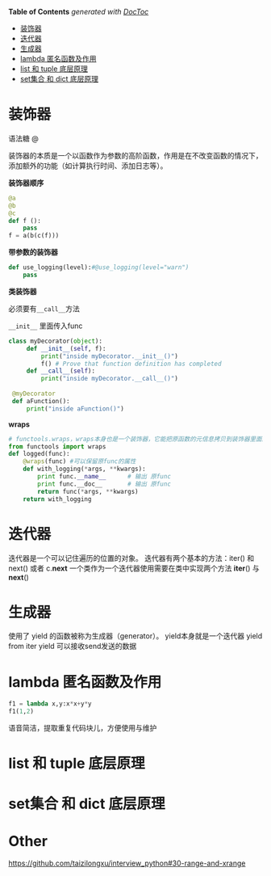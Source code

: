 <!-- START doctoc generated TOC please keep comment here to allow auto update -->
<!-- DON'T EDIT THIS SECTION, INSTEAD RE-RUN doctoc TO UPDATE -->
**Table of Contents**  *generated with [DocToc](https://github.com/thlorenz/doctoc)*

- [装饰器](#%E8%A3%85%E9%A5%B0%E5%99%A8)
- [迭代器](#%E8%BF%AD%E4%BB%A3%E5%99%A8)
- [生成器](#%E7%94%9F%E6%88%90%E5%99%A8)
- [lambda 匿名函数及作用](#lambda-%E5%8C%BF%E5%90%8D%E5%87%BD%E6%95%B0%E5%8F%8A%E4%BD%9C%E7%94%A8)
- [list 和 tuple 底层原理](#list-%E5%92%8C-tuple-%E5%BA%95%E5%B1%82%E5%8E%9F%E7%90%86)
- [set集合 和 dict 底层原理](#set%E9%9B%86%E5%90%88-%E5%92%8C-dict-%E5%BA%95%E5%B1%82%E5%8E%9F%E7%90%86)

<!-- END doctoc generated TOC please keep comment here to allow auto update -->

# 装饰器

语法糖 @

装饰器的本质是一个以函数作为参数的高阶函数，作用是在不改变函数的情况下，添加额外的功能（如计算执行时间、添加日志等）。

**装饰器顺序**

```python
@a
@b
@c
def f ():
    pass
f = a(b(c(f)))
```

**带参数的装饰器**

```python
def use_logging(level):#@use_logging(level="warn")
    pass 
```

**类装饰器**

必须要有`__call__`方法

`__init__` 里面传入func

```python
class myDecorator(object):
     def __init__(self, f):
         print("inside myDecorator.__init__()")
         f() # Prove that function definition has completed
     def __call__(self):
         print("inside myDecorator.__call__()")
 
 @myDecorator
 def aFunction():
     print("inside aFunction()")
```

**wraps**

```python
# functools.wraps，wraps本身也是一个装饰器，它能把原函数的元信息拷贝到装饰器里面的 func 函数中
from functools import wraps
def logged(func):
    @wraps(func) #可以保留原func的属性
    def with_logging(*args, **kwargs):
        print func.__name__      # 输出 原func
        print func.__doc__       # 输出 原func
        return func(*args, **kwargs)
    return with_logging
```

# 迭代器 

迭代器是一个可以记住遍历的位置的对象。
迭代器有两个基本的方法：iter() 和 next() 或者 c.__next__
一个类作为一个迭代器使用需要在类中实现两个方法 __iter__() 与 __next__()

# 生成器

使用了 yield 的函数被称为生成器（generator）。
yield本身就是一个迭代器
yield from iter 
yield 可以接收send发送的数据

# lambda 匿名函数及作用

```python
f1 = lambda x,y:x*x+y*y
f1(1,2)
```

语音简洁，提取重复代码块儿，方便使用与维护

# list 和 tuple 底层原理


# set集合 和 dict 底层原理



# Other

https://github.com/taizilongxu/interview_python#30-range-and-xrange